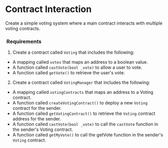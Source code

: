 # Contract Interaction
Create a simple voting system where a main contract interacts with multiple voting contracts.

###  Requirements
1. Create a contract called `Voting` that includes the following:
- A mapping called `votes` that maps an address to a boolean value.
- A function called `castVote(bool _vote)` to allow a user to vote.
- A function called `getVote()` to retrieve the user's vote.

2. Create a contract called `VotingManager` that includes the following:
- A mapping called `votingContracts` that maps an address to a Voting contract.
- A function called `createVotingContract()` to deploy a new `Voting` contract for the sender.
- A function called `getVotingContract()` to retrieve the `Voting` contract address for the sender.
- A function called `castVote(bool _vote)` to call the `castVote` function in the sender's Voting contract.
- A function called `getMyVote()` to call the getVote function in the sender's `Voting` contract.

